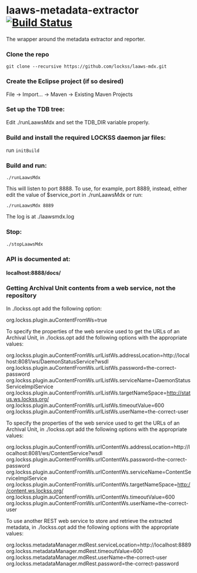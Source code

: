 <!--
Copyright (c) 2016-2017 Board of Trustees of Leland Stanford Jr. University,
all rights reserved.

Permission is hereby granted, free of charge, to any person obtaining a copy
of this software and associated documentation files (the "Software"), to deal
in the Software without restriction, including without limitation the rights
to use, copy, modify, merge, publish, distribute, sublicense, and/or sell
copies of the Software, and to permit persons to whom the Software is
furnished to do so, subject to the following conditions:

The above copyright notice and this permission notice shall be included in
all copies or substantial portions of the Software.

THE SOFTWARE IS PROVIDED "AS IS", WITHOUT WARRANTY OF ANY KIND, EXPRESS OR
IMPLIED, INCLUDING BUT NOT LIMITED TO THE WARRANTIES OF MERCHANTABILITY,
FITNESS FOR A PARTICULAR PURPOSE AND NONINFRINGEMENT.  IN NO EVENT SHALL
STANFORD UNIVERSITY BE LIABLE FOR ANY CLAIM, DAMAGES OR OTHER LIABILITY,
WHETHER IN AN ACTION OF CONTRACT, TORT OR OTHERWISE, ARISING FROM, OUT OF OR
IN CONNECTION WITH THE SOFTWARE OR THE USE OR OTHER DEALINGS IN THE SOFTWARE.

Except as contained in this notice, the name of Stanford University shall not
be used in advertising or otherwise to promote the sale, use or other dealings
in this Software without prior written authorization from Stanford University.
--> 
# laaws-metadata-extractor [![Build Status](https://travis-ci.org/lockss/laaws-metadata-extractor.svg?branch=master)](https://travis-ci.org/lockss/laaws-metadata-extractor)
The wrapper around the metadata extractor and reporter.

### Clone the repo
`git clone --recursive https://github.com/lockss/laaws-mdx.git`

### Create the Eclipse project (if so desired)
File -> Import... -> Maven -> Existing Maven Projects

### Set up the TDB tree:
Edit ./runLaawsMdx and set the TDB_DIR variable properly.

### Build and install the required LOCKSS daemon jar files:
run `initBuild`

### Build and run:
`./runLaawsMdx`

This will listen to port 8888. To use, for example, port 8889, instead, either
edit the value of $service_port in ./runLaawsMdx or run:

`./runLaawsMdx 8889`

The log is at ./laawsmdx.log

### Stop:
`./stopLaawsMdx`

### API is documented at:
#### localhost:8888/docs/

### Getting Archival Unit contents from a web service, not the repository
In ./lockss.opt add the following option:

org.lockss.plugin.auContentFromWs=true

To specify the properties of the web service used to get the URLs of an
Archival Unit, in ./lockss.opt add the following options with the appropriate
values:

org.lockss.plugin.auContentFromWs.urlListWs.addressLocation=http://localhost:8081/ws/DaemonStatusService?wsdl
org.lockss.plugin.auContentFromWs.urlListWs.password=the-correct-password
org.lockss.plugin.auContentFromWs.urlListWs.serviceName=DaemonStatusServiceImplService
org.lockss.plugin.auContentFromWs.urlListWs.targetNameSpace=http://status.ws.lockss.org/
org.lockss.plugin.auContentFromWs.urlListWs.timeoutValue=600
org.lockss.plugin.auContentFromWs.urlListWs.userName=the-correct-user

To specify the properties of the web service used to get the URLs of an
Archival Unit, in ./lockss.opt add the following options with the appropriate
values:

org.lockss.plugin.auContentFromWs.urlContentWs.addressLocation=http://localhost:8081/ws/ContentService?wsdl
org.lockss.plugin.auContentFromWs.urlContentWs.password=the-correct-password
org.lockss.plugin.auContentFromWs.urlContentWs.serviceName=ContentServiceImplService
org.lockss.plugin.auContentFromWs.urlContentWs.targetNameSpace=http://content.ws.lockss.org/
org.lockss.plugin.auContentFromWs.urlContentWs.timeoutValue=600
org.lockss.plugin.auContentFromWs.urlContentWs.userName=the-correct-user

To use another REST web service to store and retrieve the extracted metadata,
in ./lockss.opt add the following options with the appropriate values:

org.lockss.metadataManager.mdRest.serviceLocation=http://localhost:8889
org.lockss.metadataManager.mdRest.timeoutValue=600
org.lockss.metadataManager.mdRest.userName=the-correct-user
org.lockss.metadataManager.mdRest.password=the-correct-password
